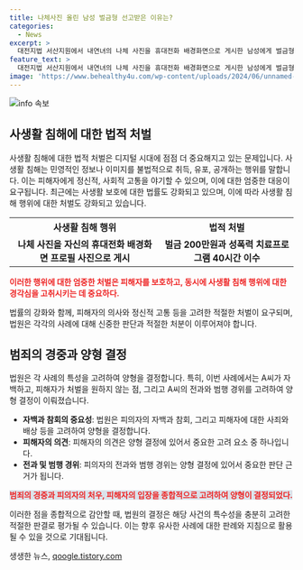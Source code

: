 ```yaml
---
title: 나체사진 올린 남성 벌금형 선고받은 이유는?
categories:
  - News
excerpt: >
  대전지법 서산지원에서 내연녀의 나체 사진을 휴대전화 배경화면으로 게시한 남성에게 벌금형이 선고되었다. A씨는 피해자로부터 받은 사진을 보관하다가 가린 상태로 자신의 프로필 배경화면으로 사용했는데, 이로 인해 피해자의 심리적 고통을 고려하여 벌금 200만원과 성폭력 치료프로그램 40시간 수강을 명령받았다. 피해자의 의사를 고려해 A씨의 전과와 범행 경위를 고려하여 양형 이유를 설명하였다.
feature_text: >
  대전지법 서산지원에서 내연녀의 나체 사진을 휴대전화 배경화면으로 게시한 남성에게 벌금형이 선고되었다. A씨는 피해자로부터 받은 사진을 보관하다가 가린 상태로 자신의 프로필 배경화면으로 사용했는데, 이로 인해 피해자의 심리적 고통을 고려하여 벌금 200만원과 성폭력 치료프로그램 40시간 수강을 명령받았다. 피해자의 의사를 고려해 A씨의 전과와 범행 경위를 고려하여 양형 이유를 설명하였다.
image: 'https://www.behealthy4u.com/wp-content/uploads/2024/06/unnamed-file.png'
---
```


<p><img src="https://www.behealthy4u.com/wp-content/uploads/2024/06/unnamed-file.png" alt="info 속보" /></p>

<p><strong><h2 data-ke-size="size26">사생활 침해에 대한 법적 처벌</h2></strong></p>

<p data-ke-size="size16">사생활 침해에 대한 법적 처벌은 디지털 시대에 점점 더 중요해지고 있는 문제입니다. 사생활 침해는 민영적인 정보나 이미지를 불법적으로 취득, 유포, 공개하는 행위를 말합니다. 이는 피해자에게 정신적, 사회적 고통을 야기할 수 있으며, 이에 대한 엄중한 대응이 요구됩니다. 최근에는 사생활 보호에 대한 법률도 강화되고 있으며, 이에 따라 사생활 침해 행위에 대한 처벌도 강화되고 있습니다.</p>

<table>
    <tr>
        <th>사생활 침해 행위</th>
        <th>법적 처벌</th>
    </tr>
    <tr>
        <td style="text-align: center; height: 17px;"><b>나체 사진을 자신의 휴대전화 배경화면 프로필 사진으로 게시</b></td>
        <td style="text-align: center; height: 17px;"><b>벌금 200만원과 성폭력 치료프로그램 40시간 이수</b></td>
    </tr>
</table>

<p><b><span style="color: #ee2323;">이러한 행위에 대한 엄중한 처벌은 피해자를 보호하고, 동시에 사생활 침해 행위에 대한 경각심을 고취시키는 데 중요하다.</span></b></p>

<p data-ke-size="size16">법률의 강화와 함께, 피해자의 의사와 정신적 고통 등을 고려한 적절한 처벌이 요구되며, 법원은 각각의 사례에 대해 신중한 판단과 적절한 처분이 이루어져야 합니다.</p>

<p><strong><h2 data-ke-size="size26">범죄의 경중과 양형 결정</h2></strong></p>

<p data-ke-size="size16">법원은 각 사례의 특성을 고려하여 양형을 결정합니다. 특히, 이번 사례에서는 A씨가 자백하고, 피해자가 처벌을 원하지 않는 점, 그리고 A씨의 전과와 범행 경위를 고려하여 양형 결정이 이뤄졌습니다.</p>

<ul>
    <li><b>자백과 참회의 중요성</b>: 법원은 피의자의 자백과 참회, 그리고 피해자에 대한 사죄와 배상 등을 고려하여 양형을 결정합니다.</li>
    <li><b>피해자의 의견</b>: 피해자의 의견은 양형 결정에 있어서 중요한 고려 요소 중 하나입니다.</li>
    <li><b>전과 및 범행 경위</b>: 피의자의 전과와 범행 경위는 양형 결정에 있어서 중요한 판단 근거가 됩니다.</li>
</ul>

<p><b><span style="background-color: #21538527; color: #ee2323;">범죄의 경중과 피의자의 처우, 피해자의 입장을 종합적으로 고려하여 양형이 결정되었다.</span></b></p>

<p data-ke-size="size16">이러한 점을 종합적으로 감안할 때, 법원의 결정은 해당 사건의 특수성을 충분히 고려한 적절한 판결로 평가될 수 있습니다. 이는 향후 유사한 사례에 대한 판례와 지침으로 활용될 수 있을 것으로 기대됩니다.</p>
생생한 뉴스, <a href="https://qoogle.tistory.com" rel="dofollow">qoogle.tistory.com</a>


